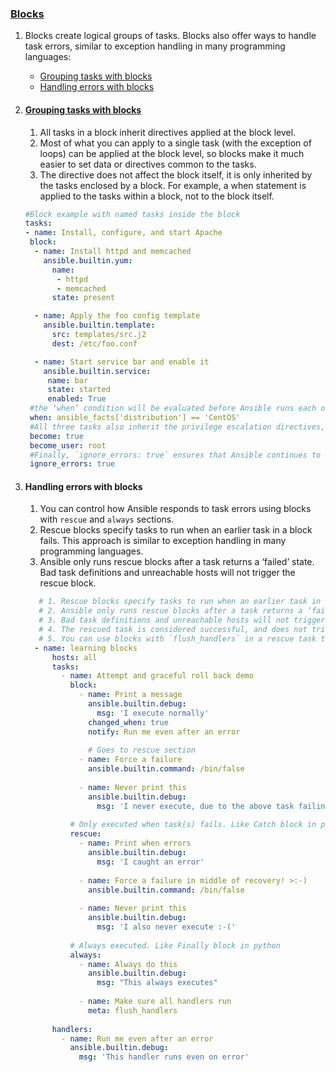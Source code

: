 ### [Blocks](https://docs.ansible.com/ansible/latest/playbook_guide/playbooks_blocks.html#blocks "Permalink to this heading")

1. Blocks create logical groups of tasks. Blocks also offer ways to handle task errors, similar to exception handling in many programming languages:
    - [Grouping tasks with blocks](https://docs.ansible.com/ansible/latest/playbook_guide/playbooks_blocks.html#grouping-tasks-with-blocks)
    - [Handling errors with blocks](https://docs.ansible.com/ansible/latest/playbook_guide/playbooks_blocks.html#handling-errors-with-blocks)

2. #### [Grouping tasks with blocks](https://docs.ansible.com/ansible/latest/playbook_guide/playbooks_blocks.html#id6)
    1. All tasks in a block inherit directives applied at the block level. 
    2. Most of what you can apply to a single task (with the exception of loops) can be applied at the block level, so blocks make it much easier to set data or directives common to the tasks. 
    3. The directive does not affect the block itself, it is only inherited by the tasks enclosed by a block. For example, a when statement is applied to the tasks within a block, not to the block itself.
    ```yaml
   #Block example with named tasks inside the block
   tasks:
   - name: Install, configure, and start Apache
     block:       
      - name: Install httpd and memcached
        ansible.builtin.yum:
          name:
           - httpd
           - memcached
          state: present

      - name: Apply the foo config template
        ansible.builtin.template:
          src: templates/src.j2
          dest: /etc/foo.conf

      - name: Start service bar and enable it
        ansible.builtin.service:
         name: bar
         state: started
         enabled: True
     #the ‘when’ condition will be evaluated before Ansible runs each of the three tasks in the block.
     when: ansible_facts['distribution'] == 'CentOS'
     #All three tasks also inherit the privilege escalation directives, running as the root user. 
     become: true
     become_user: root
     #Finally, `ignore_errors: true` ensures that Ansible continues to execute the playbook even if some of the tasks fail.
     ignore_errors: true
    ```

3. #### Handling errors with blocks
    1. You can control how Ansible responds to task errors using blocks with `rescue` and `always` sections.
    2. Rescue blocks specify tasks to run when an earlier task in a block fails. This approach is similar to exception handling in many programming languages. 
    3. Ansible only runs rescue blocks after a task returns a ‘failed’ state. Bad task definitions and unreachable hosts will not trigger the rescue block.
    ```yaml   
       # 1. Rescue blocks specify tasks to run when an earlier task in a block fails.
       # 2. Ansible only runs rescue blocks after a task returns a ‘failed’ state.
       # 3. Bad task definitions and unreachable hosts will not trigger the rescue block.  name: learning blocks
       # 4. The rescued task is considered successful, and does not trigger `max_fail_percentage` or `any_errors_fatal` configurations. However, Ansible still reports a failure in the playbook statistics.
       # 5. You can use blocks with `flush_handlers` in a rescue task to ensure that all handlers run even if an error occurs
      - name: learning blocks
          hosts: all
          tasks:
            - name: Attempt and graceful roll back demo
              block:
                - name: Print a message
                  ansible.builtin.debug:
                    msg: 'I execute normally'
                  changed_when: true
                  notify: Run me even after an error
                  
                  # Goes to rescue section
                - name: Force a failure
                  ansible.builtin.command: /bin/false
                  
                - name: Never print this
                  ansible.builtin.debug:
                    msg: 'I never execute, due to the above task failing, :-('
                    
              # Only executed when task(s) fails. Like Catch block in python
              rescue:
                - name: Print when errors
                  ansible.builtin.debug:
                    msg: 'I caught an error'
                    
                - name: Force a failure in middle of recovery! >:-)
                  ansible.builtin.command: /bin/false
                  
                - name: Never print this
                  ansible.builtin.debug:
                    msg: 'I also never execute :-('
                    
              # Always executed. Like Finally block in python
              always:
                - name: Always do this
                  ansible.builtin.debug:
                    msg: "This always executes"
                    
                - name: Make sure all handlers run
                  meta: flush_handlers
                  
          handlers:
            - name: Run me even after an error
              ansible.builtin.debug:
                msg: 'This handler runs even on error'
    ```